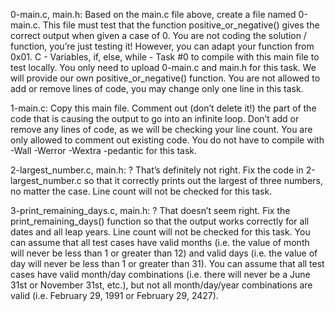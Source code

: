 
0-main.c, main.h: Based on the main.c file above, create a file named 0-main.c. 
This file must test that the function positive_or_negative() gives the correct output when given a case of 0.
You are not coding the solution / function, you’re just testing it! However, 
you can adapt your function from 0x01. C - Variables, if, else, while - Task #0 to compile with this main file to test locally.
You only need to upload 0-main.c and main.h for this task. We will provide our own positive_or_negative() function.
You are not allowed to add or remove lines of code, you may change only one line in this task.


1-main.c: Copy this main file. Comment out (don’t delete it!) the part of the code that is causing the output to go into an infinite loop.
Don’t add or remove any lines of code, as we will be checking your line count. You are only allowed to comment out existing code.
You do not have to compile with -Wall -Werror -Wextra -pedantic for this task.


2-largest_number.c, main.h: ? That’s definitely not right.
Fix the code in 2-largest_number.c so that it correctly prints out the largest of three numbers, no matter the case.
Line count will not be checked for this task.


3-print_remaining_days.c, main.h: ? That doesn’t seem right.
Fix the print_remaining_days() function so that the output works correctly for all dates and all leap years.
Line count will not be checked for this task.
You can assume that all test cases have valid months
(i.e. the value of month will never be less than 1 or greater than 12) and valid days 
(i.e. the value of day will never be less than 1 or greater than 31).
You can assume that all test cases have valid month/day combinations 
(i.e. there will never be a June 31st or November 31st, etc.), but not all month/day/year combinations are valid 
(i.e. February 29, 1991 or February 29, 2427).


